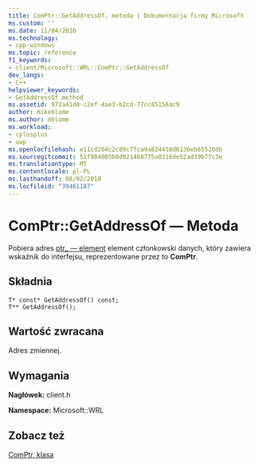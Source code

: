 ```yaml
---
title: ComPtr::GetAddressOf, metoda | Dokumentacja firmy Microsoft
ms.custom: ''
ms.date: 11/04/2016
ms.technology:
- cpp-windows
ms.topic: reference
f1_keywords:
- client/Microsoft::WRL::ComPtr::GetAddressOf
dev_langs:
- C++
helpviewer_keywords:
- GetAddressOf method
ms.assetid: 972a41d0-c2ef-4ae3-b2cd-77cc45156ac9
author: mikeblome
ms.author: mblome
ms.workload:
- cplusplus
- uwp
ms.openlocfilehash: e11cd204c2c89c7fca9a824450d6136eb65520db
ms.sourcegitcommit: 51f804005b8d921468775a0316de52ad39b77c3e
ms.translationtype: MT
ms.contentlocale: pl-PL
ms.lasthandoff: 08/02/2018
ms.locfileid: "39461187"
---
```

# <a name="comptrgetaddressof-method"></a>ComPtr::GetAddressOf — Metoda
Pobiera adres [ptr_ — element](../windows/comptr-ptr-data-member.md) element członkowski danych, który zawiera wskaźnik do interfejsu, reprezentowane przez to **ComPtr**.  
  
## <a name="syntax"></a>Składnia  
  
```  
T* const* GetAddressOf() const;  
T** GetAddressOf();  
```  
  
## <a name="return-value"></a>Wartość zwracana  
 Adres zmiennej.  
  
## <a name="requirements"></a>Wymagania  
 **Nagłówek:** client.h  
  
 **Namespace:** Microsoft::WRL  
  
## <a name="see-also"></a>Zobacz też  
 [ComPtr, klasa](../windows/comptr-class.md)